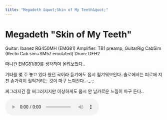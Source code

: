 ```yaml
---
title: "Megadeth &quot;Skin of My Teeth&quot;"
---
```

# Megadeth &quot;Skin of My Teeth&quot;

Guitar: Ibanez RG450MH (EMG81)
Amplifier: TB1 preamp, GuitarRig CabSim (Recto Cab sim+SM57 emulated)
Drum: DFH2

떠나간 EMG81/89를 생각하며 올려보았다..

기타를 몇 주 놓고 있다 쳤던 곡이라 듣기에도 몹시 힘겨워보인다..솔로에서는 피로에 지친 손가락이 헐떡거리는 것이 마구 느껴진다..-_-;

찌그러지긴 잘 찌그러지지만 이상하게도 몹시 안 날카로운 느낌이 마구 든다..

<audio src="/assets/images/d41d8cd98f00b204e9800998ecf8427e.mp3" controls preload></audio>


